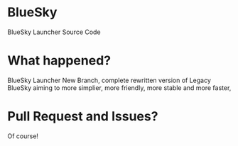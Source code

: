 # BlueSky
 BlueSky Launcher Source Code
 
 # What happened?
 BlueSky Launcher New Branch, complete rewritten version of Legacy BlueSky aiming to more simplier, more friendly, more stable and more faster,
 
 # Pull Request and Issues?
 Of course!
